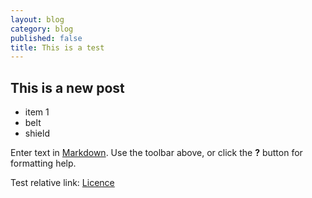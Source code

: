 ```yaml
---
layout: blog
category: blog
published: false
title: This is a test
---
```


## This is a new post

- item 1
- belt
- shield

Enter text in [Markdown](http://daringfireball.net/projects/markdown/). Use the toolbar above, or click the **?** button for formatting help.

Test relative link:
[Licence](/LICENCE.md)
